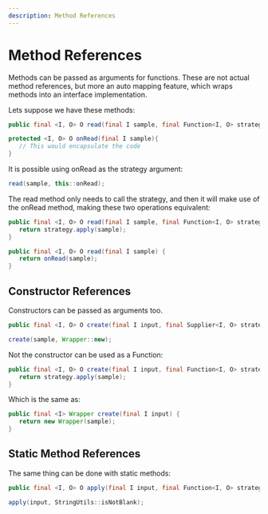 ```yaml
---
description: Method References
---
```


# Method References

Methods can be passed as arguments for functions. These are not actual method references, but more an auto mapping feature, which wraps methods into an interface implementation.

Lets suppose we have these methods:

```java
public final <I, O> O read(final I sample, final Function<I, O> strategy);

protected <I, O> O onRead(final I sample){
   // This would encapsulate the code
}
```

It is possible using onRead as the strategy argument:

```java
read(sample, this::onRead);
```

The read method only needs to call the strategy, and then it will make use of the onRead method, making these two operations equivalent:

```java
public final <I, O> O read(final I sample, final Function<I, O> strategy) {
   return strategy.apply(sample);
}

public final <I, O> O read(final I sample) {
   return onRead(sample);
}
```

## Constructor References

Constructors can be passed as arguments too.

```java
public final <I, O> O create(final I input, final Supplier<I, O> strategy);
```

```java
create(sample, Wrapper::new);
```

Not the constructor can be used as a Function:

```java
public final <I, O> O create(final I input, final Function<I, O> strategy) {
   return strategy.apply(sample);
}
```

Which is the same as:

```java
public final <I> Wrapper create(final I input) {
   return new Wrapper(sample);
}
```

## Static Method References

The same thing can be done with static methods:

```java
public final <I, O> O apply(final I input, final Function<I, O> strategy);
```

```java
apply(input, StringUtils::isNotBlank);
```




